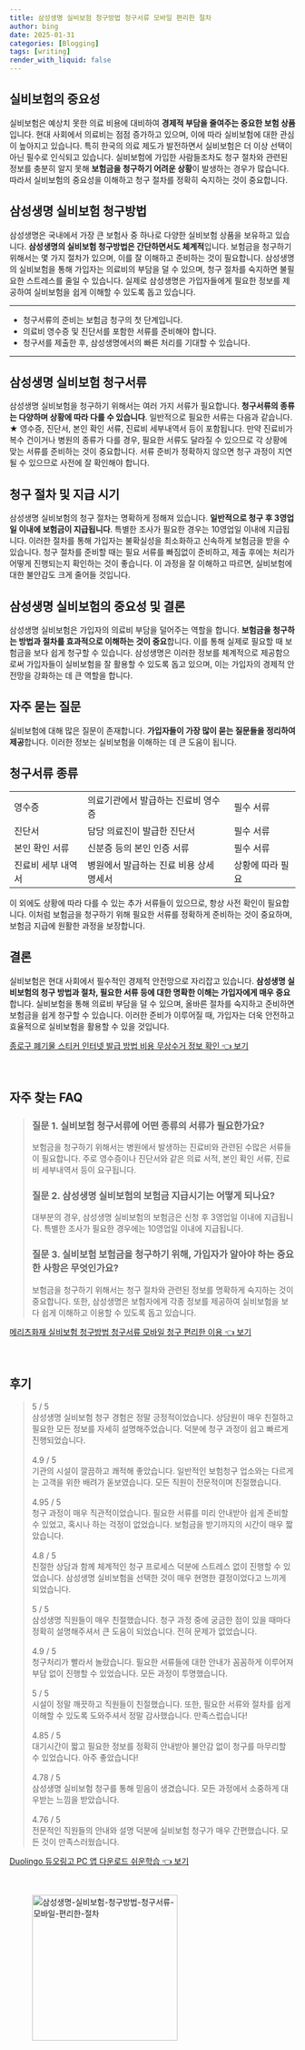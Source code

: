 ```yaml
---
title: 삼성생명 실비보험 청구방법 청구서류 모바일 편리한 절차
author: bing
date: 2025-01-31
categories: [Blogging]
tags: [writing]
render_with_liquid: false
---
```



<h2 id='실비보험의 중요성'>실비보험의 중요성</h2>

<p>실비보험은 예상치 못한 의료 비용에 대비하여 <b>경제적 부담을 줄여주는 중요한 보험 상품</b>입니다. 현대 사회에서 의료비는 점점 증가하고 있으며, 이에 따라 실비보험에 대한 관심이 높아지고 있습니다. 특히 한국의 의료 제도가 발전하면서 실비보험은 더 이상 선택이 아닌 필수로 인식되고 있습니다. 실비보험에 가입한 사람들조차도 청구 절차와 관련된 정보를 충분히 알지 못해 <b>보험금을 청구하기 어려운 상황</b>이 발생하는 경우가 많습니다. 따라서 실비보험의 중요성을 이해하고 청구 절차를 정확히 숙지하는 것이 중요합니다.</p>

<h2 id='삼성생명 실비보험 청구방법'>삼성생명 실비보험 청구방법</h2>

<p>삼성생명은 국내에서 가장 큰 보험사 중 하나로 다양한 실비보험 상품을 보유하고 있습니다. <b>삼성생명의 실비보험 청구방법은 간단하면서도 체계적</b>입니다. 보험금을 청구하기 위해서는 몇 가지 절차가 있으며, 이를 잘 이해하고 준비하는 것이 필요합니다. 삼성생명의 실비보험을 통해 가입자는 의료비의 부담을 덜 수 있으며, 청구 절차를 숙지하면 불필요한 스트레스를 줄일 수 있습니다. 실제로 삼성생명은 가입자들에게 필요한 정보를 제공하여 실비보험을 쉽게 이해할 수 있도록 돕고 있습니다.</p>

<hr />

<ul>
    <li>청구서류의 준비는 보험금 청구의 첫 단계입니다.</li>
    <li>의료비 영수증 및 진단서를 포함한 서류를 준비해야 합니다.</li>
    <li>청구서를 제출한 후, 삼성생명에서의 빠른 처리를 기대할 수 있습니다.</li>
</ul>

<hr />

<h2 id='삼성생명 실비보험 청구서류'>삼성생명 실비보험 청구서류</h2>

<p>삼성생명 실비보험을 청구하기 위해서는 여러 가지 서류가 필요합니다. <b>청구서류의 종류는 다양하며 상황에 따라 다를 수 있습니다</b>. 일반적으로 필요한 서류는 다음과 같습니다. ★ 영수증, 진단서, 본인 확인 서류, 진료비 세부내역서 등이 포함됩니다. 만약 진료비가 복수 건이거나 병원의 종류가 다를 경우, 필요한 서류도 달라질 수 있으므로 각 상황에 맞는 서류를 준비하는 것이 중요합니다. 서류 준비가 정확하지 않으면 청구 과정이 지연될 수 있으므로 사전에 잘 확인해야 합니다.</p>

<h2 id='청구 절차 및 지급 시기'>청구 절차 및 지급 시기</h2>

<p>삼성생명 실비보험의 청구 절차는 명확하게 정해져 있습니다. <b>일반적으로 청구 후 3영업일 이내에 보험금이 지급됩니다</b>. 특별한 조사가 필요한 경우는 10영업일 이내에 지급됩니다. 이러한 절차를 통해 가입자는 불확실성을 최소화하고 신속하게 보험금을 받을 수 있습니다. 청구 절차를 준비할 때는 필요 서류를 빠짐없이 준비하고, 제출 후에는 처리가 어떻게 진행되는지 확인하는 것이 좋습니다. 이 과정을 잘 이해하고 따르면, 실비보험에 대한 불안감도 크게 줄어들 것입니다.</p>

<h2 id='삼성생명 실비보험의 중요성 및 결론'>삼성생명 실비보험의 중요성 및 결론</h2>

<p>삼성생명 실비보험은 가입자의 의료비 부담을 덜어주는 역할을 합니다. <b>보험금을 청구하는 방법과 절차를 효과적으로 이해하는 것이 중요</b>합니다. 이를 통해 실제로 필요할 때 보험금을 보다 쉽게 청구할 수 있습니다. 삼성생명은 이러한 정보를 체계적으로 제공함으로써 가입자들이 실비보험을 잘 활용할 수 있도록 돕고 있으며, 이는 가입자의 경제적 안전망을 강화하는 데 큰 역할을 합니다.</p>

<h2 id='자주 묻는 질문'>자주 묻는 질문</h2>

<p>실비보험에 대해 많은 질문이 존재합니다. <b>가입자들이 가장 많이 묻는 질문들을 정리하여 제공</b>합니다. 이러한 정보는 실비보험을 이해하는 데 큰 도움이 됩니다.</p>

<h2 id='청구서류 종류'>청구서류 종류</h2>

<table>
    <tr>
        <td>영수증</td>
        <td>의료기관에서 발급하는 진료비 영수증</td>
        <td>필수 서류</td>
    </tr>
    <tr>
        <td>진단서</td>
        <td>담당 의료진이 발급한 진단서</td>
        <td>필수 서류</td>
    </tr>
    <tr>
        <td>본인 확인 서류</td>
        <td>신분증 등의 본인 인증 서류</td>
        <td>필수 서류</td>
    </tr>
    <tr>
        <td>진료비 세부 내역서</td>
        <td>병원에서 발급하는 진료 비용 상세 명세서</td>
        <td>상황에 따라 필요</td>
    </tr>
</table>

<p>이 외에도 상황에 따라 다를 수 있는 추가 서류들이 있으므로, 항상 사전 확인이 필요합니다. 이처럼 보험금을 청구하기 위해 필요한 서류를 정확하게 준비하는 것이 중요하며, 보험금 지급에 원활한 과정을 보장합니다.</p>

<h2 id='결론'>결론</h2>

<p>실비보험은 현대 사회에서 필수적인 경제적 안전망으로 자리잡고 있습니다. <b>삼성생명 실비보험의 청구 방법과 절차, 필요한 서류 등에 대한 명확한 이해는 가입자에게 매우 중요</b>합니다. 실비보험을 통해 의료비 부담을 덜 수 있으며, 올바른 절차를 숙지하고 준비하면 보험금을 쉽게 청구할 수 있습니다. 이러한 준비가 이루어질 때, 가입자는 더욱 안전하고 효율적으로 실비보험을 활용할 수 있을 것입니다.</p>


<p><a class="click-button" title="종로구 폐기물 스티커 인터넷 발급 방법 비용 무상수거 정보 확인" href="https://purplelist.github.io/posts/%EC%A2%85%EB%A1%9C%EA%B5%AC-%ED%8F%90%EA%B8%B0%EB%AC%BC-%EC%8A%A4%ED%8B%B0%EC%BB%A4-%EC%9D%B8%ED%84%B0%EB%84%B7-%EB%B0%9C%EA%B8%89-%EB%B0%A9%EB%B2%95-%EB%B9%84%EC%9A%A9-%EB%AC%B4%EC%83%81%EC%88%98%EA%B1%B0-%EC%A0%95%EB%B3%B4-%ED%99%95%EC%9D%B8/" rel="dofollow">종로구 폐기물 스티커 인터넷 발급 방법 비용 무상수거 정보 확인 👈 보기</a></p><br>
<h2 id='자주_찾는_FAQ'>자주 찾는 FAQ</h2>
<div itemscope="" itemtype="https://schema.org/FAQPage"> 
<blockquote> 
<div itemscope="" itemprop="mainEntity" itemtype="https://schema.org/Question"> 
<h3 itemprop="name">질문 1. 실비보험 청구서류에 어떤 종류의 서류가 필요한가요?</h3> 
<div itemscope="" itemprop="acceptedAnswer" itemtype="https://schema.org/Answer"> 
<span itemprop="text"> 
<p>보험금을 청구하기 위해서는 병원에서 발생하는 진료비와 관련된 수많은 서류들이 필요합니다. 주로 영수증이나 진단서와 같은 의료 서적, 본인 확인 서류, 진료비 세부내역서 등이 요구됩니다.</p> 
</span> 
</div> 
</div> 

<div itemscope="" itemprop="mainEntity" itemtype="https://schema.org/Question"> 
<h3 itemprop="name">질문 2. 삼성생명 실비보험의 보험금 지급시기는 어떻게 되나요?</h3> 
<div itemscope="" itemprop="acceptedAnswer" itemtype="https://schema.org/Answer"> 
<span itemprop="text"> 
<p>대부분의 경우, 삼성생명 실비보험의 보험금은 신청 후 3영업일 이내에 지급됩니다. 특별한 조사가 필요한 경우에는 10영업일 이내에 지급됩니다.</p> 
</span> 
</div> 
</div> 

<div itemscope="" itemprop="mainEntity" itemtype="https://schema.org/Question"> 
<h3 itemprop="name">질문 3. 실비보험 보험금을 청구하기 위해, 가입자가 알아야 하는 중요한 사항은 무엇인가요?</h3> 
<div itemscope="" itemprop="acceptedAnswer" itemtype="https://schema.org/Answer"> 
<span itemprop="text"> 
<p>보험금을 청구하기 위해서는 청구 절차와 관련된 정보를 명확하게 숙지하는 것이 중요합니다. 또한, 삼성생명은 보험자에게 각종 정보를 제공하여 실비보험을 보다 쉽게 이해하고 이용할 수 있도록 돕고 있습니다.</p> 
</span> 
</div> 
</div> 
</blockquote> 
</div>
<p><a class="click-button" title="메리츠화재 실비보험 청구방법 청구서류 모바일 청구 편리한 이용" href="https://purplelist.github.io/posts/%EB%A9%94%EB%A6%AC%EC%B8%A0%ED%99%94%EC%9E%AC-%EC%8B%A4%EB%B9%84%EB%B3%B4%ED%97%98-%EC%B2%AD%EA%B5%AC%EB%B0%A9%EB%B2%95-%EC%B2%AD%EA%B5%AC%EC%84%9C%EB%A5%98-%EB%AA%A8%EB%B0%94%EC%9D%BC-%EC%B2%AD%EA%B5%AC-%ED%8E%B8%EB%A6%AC%ED%95%9C-%EC%9D%B4%EC%9A%A9/" rel="dofollow">메리츠화재 실비보험 청구방법 청구서류 모바일 청구 편리한 이용 👈 보기</a></p><br>
<h2 id='후기'>후기</h2>
<div itemscope itemtype="https://schema.org/Product">
  <blockquote>
  <div itemprop="review" itemscope itemtype="https://schema.org/Review">
      <div itemprop="reviewRating" itemscope itemtype="https://schema.org/Rating"> <span itemprop="ratingValue">5</span> / <span itemprop="bestRating">5</span> </div>
      <span itemprop="reviewBody">삼성생명 실비보험 청구 경험은 정말 긍정적이었습니다. 상담원이 매우 친절하고 필요한 모든 정보를 자세히 설명해주었습니다. 덕분에 청구 과정이 쉽고 빠르게 진행되었습니다.</span>
  </div>
  <br>
  <div itemprop="review" itemscope itemtype="https://schema.org/Review">
      <div itemprop="reviewRating" itemscope itemtype="https://schema.org/Rating"> <span itemprop="ratingValue">4.9</span> / <span itemprop="bestRating">5</span> </div>
      <span itemprop="reviewBody">기관의 시설이 깔끔하고 쾌적해 좋았습니다. 일반적인 보험청구 업소와는 다르게는 고객을 위한 배려가 돋보였습니다. 모든 직원이 전문적이며 친절했습니다.</span>
  </div>
  <br>
  <div itemprop="review" itemscope itemtype="https://schema.org/Review">
      <div itemprop="reviewRating" itemscope itemtype="https://schema.org/Rating"> <span itemprop="ratingValue">4.95</span> / <span itemprop="bestRating">5</span> </div>
      <span itemprop="reviewBody">청구 과정이 매우 직관적이었습니다. 필요한 서류를 미리 안내받아 쉽게 준비할 수 있었고, 혹시나 하는 걱정이 없었습니다. 보험금을 받기까지의 시간이 매우 짧았습니다.</span>
  </div>
  <br>
  <div itemprop="review" itemscope itemtype="https://schema.org/Review">
      <div itemprop="reviewRating" itemscope itemtype="https://schema.org/Rating"> <span itemprop="ratingValue">4.8</span> / <span itemprop="bestRating">5</span> </div>
      <span itemprop="reviewBody">친절한 상담과 함께 체계적인 청구 프로세스 덕분에 스트레스 없이 진행할 수 있었습니다. 삼성생명 실비보험을 선택한 것이 매우 현명한 결정이었다고 느끼게 되었습니다.</span>
  </div>
  <br>
  <div itemprop="review" itemscope itemtype="https://schema.org/Review">
      <div itemprop="reviewRating" itemscope itemtype="https://schema.org/Rating"> <span itemprop="ratingValue">5</span> / <span itemprop="bestRating">5</span> </div>
      <span itemprop="reviewBody">삼성생명 직원들이 매우 친절했습니다. 청구 과정 중에 궁금한 점이 있을 때마다 정확히 설명해주셔서 큰 도움이 되었습니다. 전혀 문제가 없었습니다.</span>
  </div>
  <br>
  <div itemprop="review" itemscope itemtype="https://schema.org/Review">
      <div itemprop="reviewRating" itemscope itemtype="https://schema.org/Rating"> <span itemprop="ratingValue">4.9</span> / <span itemprop="bestRating">5</span> </div>
      <span itemprop="reviewBody">청구처리가 빨라서 놀랐습니다. 필요한 서류들에 대한 안내가 꼼꼼하게 이루어져 부담 없이 진행할 수 있었습니다. 모든 과정이 투명했습니다.</span>
  </div>
  <br>
  <div itemprop="review" itemscope itemtype="https://schema.org/Review">
      <div itemprop="reviewRating" itemscope itemtype="https://schema.org/Rating"> <span itemprop="ratingValue">5</span> / <span itemprop="bestRating">5</span> </div>
      <span itemprop="reviewBody">시설이 정말 깨끗하고 직원들이 친절했습니다. 또한, 필요한 서류와 절차를 쉽게 이해할 수 있도록 도와주셔서 정말 감사했습니다. 만족스럽습니다!</span>
  </div>
  <br>
  <div itemprop="review" itemscope itemtype="https://schema.org/Review">
      <div itemprop="reviewRating" itemscope itemtype="https://schema.org/Rating"> <span itemprop="ratingValue">4.85</span> / <span itemprop="bestRating">5</span> </div>
      <span itemprop="reviewBody">대기시간이 짧고 필요한 정보를 정확히 안내받아 불안감 없이 청구를 마무리할 수 있었습니다. 아주 좋았습니다!</span>
  </div>
  <br>
  <div itemprop="review" itemscope itemtype="https://schema.org/Review">
      <div itemprop="reviewRating" itemscope itemtype="https://schema.org/Rating"> <span itemprop="ratingValue">4.78</span> / <span itemprop="bestRating">5</span> </div>
      <span itemprop="reviewBody">삼성생명 실비보험 청구를 통해 믿음이 생겼습니다. 모든 과정에서 소중하게 대우받는 느낌을 받았습니다.</span>
  </div>
  <br>
  <div itemprop="review" itemscope itemtype="https://schema.org/Review">
      <div itemprop="reviewRating" itemscope itemtype="https://schema.org/Rating"> <span itemprop="ratingValue">4.76</span> / <span itemprop="bestRating">5</span> </div>
      <span itemprop="reviewBody">전문적인 직원들의 안내와 설명 덕분에 실비보험 청구가 매우 간편했습니다. 모든 것이 만족스러웠습니다.</span>
  </div>
  </blockquote>
</div>
<p><a class="click-button" title="Duolingo 듀오링고 PC 앱 다운로드 쉬운학습" href="https://purplelist.github.io/posts/Duolingo-%EB%93%80%EC%98%A4%EB%A7%81%EA%B3%A0-PC-%EC%95%B1-%EB%8B%A4%EC%9A%B4%EB%A1%9C%EB%93%9C-%EC%89%AC%EC%9A%B4%ED%95%99%EC%8A%B5/" rel="dofollow">Duolingo 듀오링고 PC 앱 다운로드 쉬운학습 👈 보기</a></p><br>
<figure class="image"><img src="https://purplelist.github.io/assets/img/thumbnail/삼성생명-실비보험-청구방법-청구서류-모바일-편리한-절차.webp" alt="삼성생명-실비보험-청구방법-청구서류-모바일-편리한-절차" width="256" height="256"></figure>